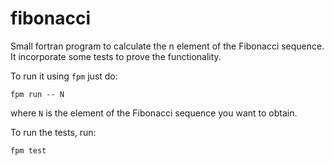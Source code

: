 # fibonacci

Small fortran program to calculate the n element of the Fibonacci sequence. It incorporate some tests to prove the functionality.

To run it using `fpm` just do:

```
fpm run -- N
```

where `N` is the element of the Fibonacci sequence you want to obtain.

To run the tests, run:

```
fpm test
```
